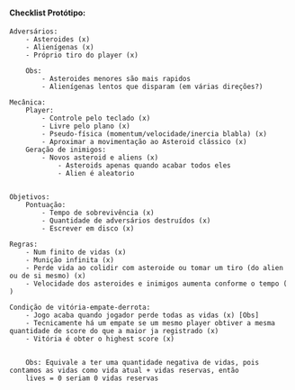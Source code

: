 #### Checklist Protótipo:

    Adversários:
        - Asteroides (x)
        - Alienígenas (x)
        - Próprio tiro do player (x)

        Obs:
            - Asteroides menores são mais rapidos
            - Alienígenas lentos que disparam (em várias direções?)

    Mecânica:
        Player:
            - Controle pelo teclado (x)
            - Livre pelo plano (x)
            - Pseudo-física (momentum/velocidade/inercia blabla) (x)
            - Aproximar a movimentação ao Asteroid clássico (x)
        Geração de inimigos:
            - Novos asteroid e aliens (x)
                - Asteroids apenas quando acabar todos eles
                - Alien é aleatorio


    Objetivos:
        Pontuação:
            - Tempo de sobrevivência (x)
            - Quantidade de adversários destruídos (x)
            - Escrever em disco (x)

    Regras:
        - Num finito de vidas (x)
        - Munição infinita (x)
        - Perde vida ao colidir com asteroide ou tomar um tiro (do alien ou de si mesmo) (x)
        - Velocidade dos asteroides e inimigos aumenta conforme o tempo ( )

    Condição de vitória-empate-derrota:
        - Jogo acaba quando jogador perde todas as vidas (x) [Obs]
        - Tecnicamente há um empate se um mesmo player obtiver a mesma quantidade de score do que a maior ja registrado (x)
        - Vitória é obter o highest score (x)


        Obs: Equivale a ter uma quantidade negativa de vidas, pois contamos as vidas como vida atual + vidas reservas, então
        lives = 0 seriam 0 vidas reservas
